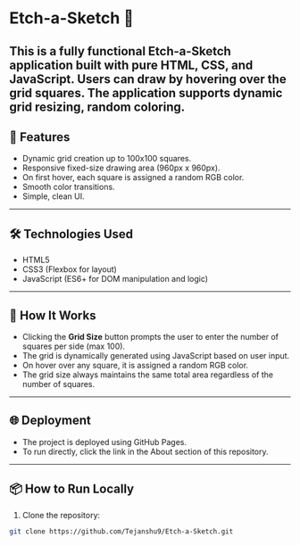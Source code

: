 # Etch-a-Sketch 🎨

This is a fully functional Etch-a-Sketch application built with pure HTML, CSS, and JavaScript. Users can draw by hovering over the grid squares. The application supports dynamic grid resizing, random coloring.
---

## 🚀 Features

- Dynamic grid creation up to 100x100 squares.
- Responsive fixed-size drawing area (960px x 960px).
- On first hover, each square is assigned a random RGB color.
- Smooth color transitions.
- Simple, clean UI.

---

## 🛠️ Technologies Used

- HTML5
- CSS3 (Flexbox for layout)
- JavaScript (ES6+ for DOM manipulation and logic)

---

## 🎯 How It Works

- Clicking the **Grid Size** button prompts the user to enter the number of squares per side (max 100).
- The grid is dynamically generated using JavaScript based on user input.
- On  hover over any square, it is assigned a random RGB color.
- The grid size always maintains the same total area regardless of the number of squares.

---

## 🌐 Deployment
- The project is deployed using GitHub Pages.
- To run directly, click the link in the About section of this repository.

---

## 📦 How to Run Locally

1. Clone the repository:
```bash
git clone https://github.com/Tejanshu9/Etch-a-Sketch.git

